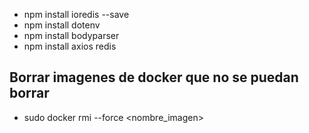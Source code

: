 - npm install ioredis --save
- npm install dotenv
- npm install bodyparser
- npm install axios redis


## Borrar imagenes de docker que no se puedan borrar

- sudo docker rmi --force <nombre_imagen>
